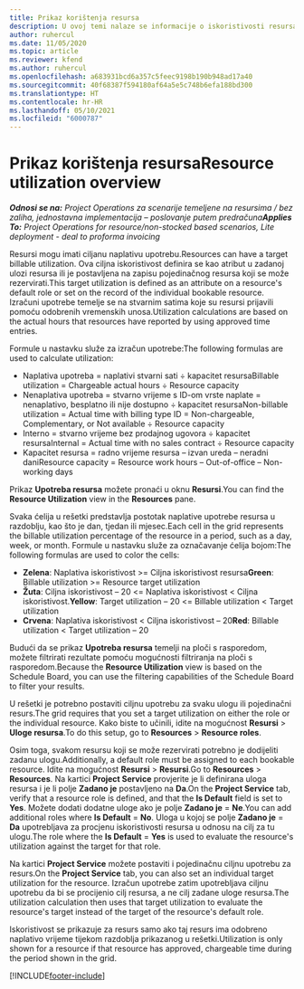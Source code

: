 ```yaml
---
title: Prikaz korištenja resursa
description: U ovoj temi nalaze se informacije o iskoristivosti resursa u aplikaciji Project Operations.
author: ruhercul
ms.date: 11/05/2020
ms.topic: article
ms.reviewer: kfend
ms.author: ruhercul
ms.openlocfilehash: a683931bcd6a357c5feec9198b190b948ad17a40
ms.sourcegitcommit: 40f68387f594180af64a5e5c748b6efa188bd300
ms.translationtype: HT
ms.contentlocale: hr-HR
ms.lasthandoff: 05/10/2021
ms.locfileid: "6000787"
---
```

# <a name="resource-utilization-overview"></a><span data-ttu-id="66714-103">Prikaz korištenja resursa</span><span class="sxs-lookup"><span data-stu-id="66714-103">Resource utilization overview</span></span>

<span data-ttu-id="66714-104">_**Odnosi se na:** Project Operations za scenarije temeljene na resursima / bez zaliha, jednostavna implementacija – poslovanje putem predračuna_</span><span class="sxs-lookup"><span data-stu-id="66714-104">_**Applies To:** Project Operations for resource/non-stocked based scenarios, Lite deployment - deal to proforma invoicing_</span></span>

<span data-ttu-id="66714-105">Resursi mogu imati ciljanu naplativu upotrebu.</span><span class="sxs-lookup"><span data-stu-id="66714-105">Resources can have a target billable utilization.</span></span> <span data-ttu-id="66714-106">Ova ciljna iskoristivost definira se kao atribut u zadanoj ulozi resursa ili je postavljena na zapisu pojedinačnog resursa koji se može rezervirati.</span><span class="sxs-lookup"><span data-stu-id="66714-106">This target utilization is defined as an attribute on a resource's default role or set on the record of the individual bookable resource.</span></span> <span data-ttu-id="66714-107">Izračuni upotrebe temelje se na stvarnim satima koje su resursi prijavili pomoću odobrenih vremenskih unosa.</span><span class="sxs-lookup"><span data-stu-id="66714-107">Utilization calculations are based on the actual hours that resources have reported by using approved time entries.</span></span>

<span data-ttu-id="66714-108">Formule u nastavku služe za izračun upotrebe:</span><span class="sxs-lookup"><span data-stu-id="66714-108">The following formulas are used to calculate utilization:</span></span>

  - <span data-ttu-id="66714-109">Naplativa upotreba = naplativi stvarni sati ÷ kapacitet resursa</span><span class="sxs-lookup"><span data-stu-id="66714-109">Billable utilization = Chargeable actual hours ÷ Resource capacity</span></span>
  - <span data-ttu-id="66714-110">Nenaplativa upotreba = stvarno vrijeme s ID-om vrste naplate = nenaplativo, besplatno ili nije dostupno ÷ kapacitet resursa</span><span class="sxs-lookup"><span data-stu-id="66714-110">Non-billable utilization = Actual time with billing type ID = Non-chargeable, Complementary, or Not available ÷ Resource capacity</span></span>
  - <span data-ttu-id="66714-111">Interno = stvarno vrijeme bez prodajnog ugovora ÷ kapacitet resursa</span><span class="sxs-lookup"><span data-stu-id="66714-111">Internal = Actual time with no sales contract ÷ Resource capacity</span></span>
  - <span data-ttu-id="66714-112">Kapacitet resursa = radno vrijeme resursa – izvan ureda – neradni dani</span><span class="sxs-lookup"><span data-stu-id="66714-112">Resource capacity = Resource work hours – Out-of-office – Non-working days</span></span>

<span data-ttu-id="66714-113">Prikaz **Upotreba resursa** možete pronaći u oknu **Resursi**.</span><span class="sxs-lookup"><span data-stu-id="66714-113">You can find the **Resource Utilization** view in the **Resources** pane.</span></span>

<span data-ttu-id="66714-114">Svaka ćelija u rešetki predstavlja postotak naplative upotrebe resursa u razdoblju, kao što je dan, tjedan ili mjesec.</span><span class="sxs-lookup"><span data-stu-id="66714-114">Each cell in the grid represents the billable utilization percentage of the resource in a period, such as a day, week, or month.</span></span> <span data-ttu-id="66714-115">Formule u nastavku služe za označavanje ćelija bojom:</span><span class="sxs-lookup"><span data-stu-id="66714-115">The following formulas are used to color the cells:</span></span>

  - <span data-ttu-id="66714-116">**Zelena**: Naplativa iskoristivost >= Ciljna iskoristivost resursa</span><span class="sxs-lookup"><span data-stu-id="66714-116">**Green**: Billable utilization >= Resource target utilization</span></span>
  - <span data-ttu-id="66714-117">**Žuta**: Ciljna iskoristivost – 20 <= Naplativa iskoristivost < Ciljna iskoristivost.</span><span class="sxs-lookup"><span data-stu-id="66714-117">**Yellow**: Target utilization – 20 <= Billable utilization < Target utilization</span></span>
  - <span data-ttu-id="66714-118">**Crvena**: Naplativa iskoristivost < Ciljna iskoristivost – 20</span><span class="sxs-lookup"><span data-stu-id="66714-118">**Red**: Billable utilization < Target utilization – 20</span></span>

<span data-ttu-id="66714-119">Budući da se prikaz **Upotreba resursa** temelji na ploči s rasporedom, možete filtrirati rezultate pomoću mogućnosti filtriranja na ploči s rasporedom.</span><span class="sxs-lookup"><span data-stu-id="66714-119">Because the **Resource Utilization** view is based on the Schedule Board, you can use the filtering capabilities of the Schedule Board to filter your results.</span></span>

<span data-ttu-id="66714-120">U rešetki je potrebno postaviti ciljnu upotrebu za svaku ulogu ili pojedinačni resurs.</span><span class="sxs-lookup"><span data-stu-id="66714-120">The grid requires that you set a target utilization on either the role or the individual resource.</span></span> <span data-ttu-id="66714-121">Kako biste to učinili, idite na mogućnost **Resursi** > **Uloge resursa**.</span><span class="sxs-lookup"><span data-stu-id="66714-121">To do this setup, go to **Resources** > **Resource roles**.</span></span>

<span data-ttu-id="66714-122">Osim toga, svakom resursu koji se može rezervirati potrebno je dodijeliti zadanu ulogu.</span><span class="sxs-lookup"><span data-stu-id="66714-122">Additionally, a default role must be assigned to each bookable resource.</span></span> <span data-ttu-id="66714-123">Idite na mogućnost **Resursi** > **Resursi**.</span><span class="sxs-lookup"><span data-stu-id="66714-123">Go to **Resources** > **Resources**.</span></span> <span data-ttu-id="66714-124">Na kartici **Project Service** provjerite je li definirana uloga resursa i je li polje **Zadano je** postavljeno na **Da**.</span><span class="sxs-lookup"><span data-stu-id="66714-124">On the **Project Service** tab, verify that a resource role is defined, and that the **Is Default** field is set to **Yes**.</span></span> <span data-ttu-id="66714-125">Možete dodati dodatne uloge ako je polje **Zadano je** = **Ne**.</span><span class="sxs-lookup"><span data-stu-id="66714-125">You can add additional roles where **Is Default** = **No**.</span></span> <span data-ttu-id="66714-126">Uloga u kojoj se polje **Zadano je** = **Da** upotrebljava za procjenu iskoristivosti resursa u odnosu na cilj za tu ulogu.</span><span class="sxs-lookup"><span data-stu-id="66714-126">The role where the **Is Default** = **Yes** is used to evaluate the resource's utilization against the target for that role.</span></span>

<span data-ttu-id="66714-127">Na kartici **Project Service** možete postaviti i pojedinačnu ciljnu upotrebu za resurs.</span><span class="sxs-lookup"><span data-stu-id="66714-127">On the **Project Service** tab, you can also set an individual target utilization for the resource.</span></span> <span data-ttu-id="66714-128">Izračun upotrebe zatim upotrebljava ciljnu upotrebu da bi se procijenio cilj resursa, a ne cilj zadane uloge resursa.</span><span class="sxs-lookup"><span data-stu-id="66714-128">The utilization calculation then uses that target utilization to evaluate the resource's target instead of the target of the resource's default role.</span></span>

<span data-ttu-id="66714-129">Iskoristivost se prikazuje za resurs samo ako taj resurs ima odobreno naplativo vrijeme tijekom razdoblja prikazanog u rešetki.</span><span class="sxs-lookup"><span data-stu-id="66714-129">Utilization is only shown for a resource if that resource has approved, chargeable time during the period shown in the grid.</span></span>


[!INCLUDE[footer-include](../includes/footer-banner.md)]